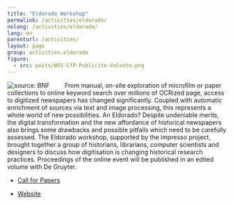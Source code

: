 ```yaml
---
title: "Eldorado Workshop"
permalink: /activities/eldorado/
nolang: /activities/eldorado/
lang: en
parenturl: /activities/
layout: page
group: activities.eldorado
figure:
  - src: posts/WS5-CfP-Publicite-Volonte.png
---
```


<img src="/assets/images/posts/WS5-CfP-Publicite-Volonte.png"
  style="max-width:400px; float:left; margin-right:2.5em"
  title="source: BNF" />

From manual, on-site exploration of microfilm or paper collections to online keyword search over millions of OCRized page, access to digitized newspapers has changed significantly. Coupled with automatic enrichment of sources via text and image processing, this represents a whole world of new possibilities. An Eldorado? Despite undeniable merits, the digital transformation and the new affordance of historical newspapers also brings some drawbacks and possible pitfalls which need to be carefully assessed. The Eldorado workshop, supported by the impresso project, brought together a group of historians, librarians, computer scientists and designers to discuss how digitisation is changing historical research practices. Proceedings of the online event will be published in an edited volume with De Gruyter.



- [Call for Papers](https://impresso-project.ch/news/2019/06/12/WS5-CfP.html )

- [Website](https://impresso.github.io/eldorado/)
